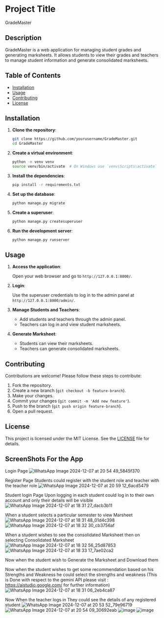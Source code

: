 # Project Title

GradeMaster

## Description

GradeMaster is a web application for managing student grades and generating marksheets. It allows students to view their grades and teachers to manage student information and generate consolidated marksheets.

## Table of Contents

- [Installation](#installation)
- [Usage](#usage)
- [Contributing](#contributing)
- [License](#license)

## Installation

1. **Clone the repository**:

    ```sh
    git clone https://github.com/yourusername/GradeMaster.git
    cd GradeMaster
    ```

2. **Create a virtual environment**:

    ```sh
    python -m venv venv
    source venv/bin/activate  # On Windows use `venv\Scripts\activate`
    ```

3. **Install the dependencies**:

    ```sh
    pip install -r requirements.txt
    ```

4. **Set up the database**:

    ```sh
    python manage.py migrate
    ```

5. **Create a superuser**:

    ```sh
    python manage.py createsuperuser
    ```

6. **Run the development server**:

    ```sh
    python manage.py runserver
    ```

## Usage

1. **Access the application**:

    Open your web browser and go to `http://127.0.0.1:8000/`.

2. **Login**:

    Use the superuser credentials to log in to the admin panel at `http://127.0.0.1:8000/admin/`.

3. **Manage Students and Teachers**:

    - Add students and teachers through the admin panel.
    - Teachers can log in and view student marksheets.

4. **Generate Marksheet**:

    - Students can view their marksheets.
    - Teachers can generate consolidated marksheets.

## Contributing

Contributions are welcome! Please follow these steps to contribute:

1. Fork the repository.
2. Create a new branch (`git checkout -b feature-branch`).
3. Make your changes.
4. Commit your changes (`git commit -m 'Add new feature'`).
5. Push to the branch (`git push origin feature-branch`).
6. Open a pull request.

## License

This project is licensed under the MIT License. See the [LICENSE](LICENSE) file for details.

## ScreenShots For the App 
Login Page
![WhatsApp Image 2024-12-07 at 20 54 49_5845f370](https://github.com/user-attachments/assets/6f5e7c9b-6340-4d04-9996-2b0129667e4b)

Register Page 
Students could register with the student role and teacher with the teacher role 
![WhatsApp Image 2024-12-07 at 20 59 12_6acd5479](https://github.com/user-attachments/assets/1079ae01-f1fb-4723-b6aa-6db9c6f0d311)

Student login Page 
Upon logging in each student could log in to their own account and only their details will be visible
![WhatsApp Image 2024-12-07 at 18 31 27_dacb3b11](https://github.com/user-attachments/assets/26df51a7-d966-421b-b3b0-26fb06865420)

When a student selects a particular semester to view Marsheet
![WhatsApp Image 2024-12-07 at 18 31 48_01d4c398](https://github.com/user-attachments/assets/135f11ca-02fc-4ed6-a647-9e709988a192)
![WhatsApp Image 2024-12-07 at 18 32 30_cb3756af](https://github.com/user-attachments/assets/9e734c27-b498-4d5f-b896-d46dd9596c1b)

When a student wishes to see the consolidated Marksheet then on selecting Consolidated Marksheet
![WhatsApp Image 2024-12-07 at 18 32 56_25d87853](https://github.com/user-attachments/assets/86a2a519-54a6-4074-8e29-89bfc67af4a5)
![WhatsApp Image 2024-12-07 at 18 33 17_7ae02ca2](https://github.com/user-attachments/assets/648df63e-78ed-4eee-9ecf-1a41ed021155)

Now when the student wish to Generate the Marksheet and Download them

Now when the student wishes to get some recommendation based on his Strengths and Weakness he could select the strengths and weakness
(This is Done with respect to the gemini API please visit : https://aistudio.google.com/  for further information)
![WhatsApp Image 2024-12-07 at 18 31 06_2eb4ca87](https://github.com/user-attachments/assets/a616a5f7-c80b-43f2-a8cf-0d23c7449b73)

Now When the teacher logs in They could see the details of any registered student
![WhatsApp Image 2024-12-07 at 20 53 52_79e96719](https://github.com/user-attachments/assets/aa96cf10-08c0-44fa-bb44-fa7997df9747)
![WhatsApp Image 2024-12-07 at 20 54 09_30692eab](https://github.com/user-attachments/assets/7bdf209e-5b4c-41f5-a8ab-784a4ffbf7d8)
![image](https://github.com/user-attachments/assets/5fca7d53-306b-4123-b65f-8ede4cb9eaa1)
![image](https://github.com/user-attachments/assets/1dbcefc7-d8c1-432e-8215-dfaf4d0b2b18)









